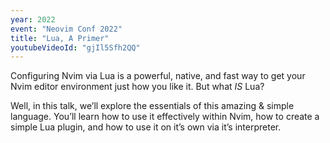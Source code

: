 ```yaml
---
year: 2022
event: "Neovim Conf 2022"
title: "Lua, A Primer"
youtubeVideoId: "gjIl5Sfh2QQ"
---
```


Configuring Nvim via Lua is a powerful, native, and fast way to get your Nvim
editor environment just how you like it. But what _*IS*_ Lua?

Well, in this talk, we’ll explore the essentials of this amazing & simple
language. You’ll learn how to use it effectively within Nvim, how to create a
simple Lua plugin, and how to use it on it’s own via it’s interpreter.
